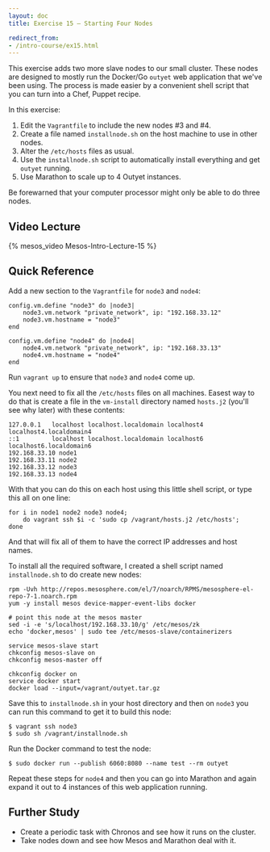 ```yaml
---
layout: doc
title: Exercise 15 – Starting Four Nodes

redirect_from:
- /intro-course/ex15.html
---
```


This exercise adds two more slave nodes to our small
cluster.  These nodes are designed to mostly run the Docker/Go ``outyet``
web application that we've been using.  The process is made easier by a convenient
shell script that you can turn into a Chef, Puppet recipe.

In this exercise:

1. Edit the ``Vagrantfile`` to include the new nodes #3 and #4.
2. Create a file named ``installnode.sh`` on the host machine to use in other nodes.
3. Alter the ``/etc/hosts`` files as usual.
4. Use the ``installnode.sh`` script to automatically install everything and get ``outyet`` running.
5. Use Marathon to scale up to 4 Outyet instances.

Be forewarned that your computer processor might only be able to
do three nodes.


Video Lecture
-------------

{% mesos_video Mesos-Intro-Lecture-15 %}


Quick Reference
---------------

Add a new section to the ``Vagrantfile`` for ``node3`` and ``node4``:

```
config.vm.define "node3" do |node3|
    node3.vm.network "private_network", ip: "192.168.33.12"
    node3.vm.hostname = "node3"
end

config.vm.define "node4" do |node4|
    node4.vm.network "private_network", ip: "192.168.33.13"
    node4.vm.hostname = "node4"
end
```

Run ``vagrant up`` to ensure that ``node3`` and ``node4`` come up.

You next need to fix all the ``/etc/hosts`` files on all machines.  Easest way to do that is create a
file in the ``vm-install`` directory named ``hosts.j2`` (you'll see why later) with these contents:

```
127.0.0.1   localhost localhost.localdomain localhost4 localhost4.localdomain4
::1         localhost localhost.localdomain localhost6 localhost6.localdomain6
192.168.33.10 node1
192.168.33.11 node2
192.168.33.12 node3
192.168.33.13 node4
```

With that you can do this on each host using this little shell script, or type this all on one line:

```
for i in node1 node2 node3 node4;
    do vagrant ssh $i -c 'sudo cp /vagrant/hosts.j2 /etc/hosts';
done
```

And that will fix all of them to have the correct IP addresses and host names.

To install all the required software, I created a shell script named ``installnode.sh`` to do create new nodes:

```
rpm -Uvh http://repos.mesosphere.com/el/7/noarch/RPMS/mesosphere-el-repo-7-1.noarch.rpm
yum -y install mesos device-mapper-event-libs docker

# point this node at the mesos master
sed -i -e 's/localhost/192.168.33.10/g' /etc/mesos/zk
echo 'docker,mesos' | sudo tee /etc/mesos-slave/containerizers

service mesos-slave start
chkconfig mesos-slave on
chkconfig mesos-master off

chkconfig docker on
service docker start
docker load --input=/vagrant/outyet.tar.gz
```

Save this to ``installnode.sh`` in your host directory and then on ``node3`` you can run this command to get it to build this node:

```
$ vagrant ssh node3
$ sudo sh /vagrant/installnode.sh
```

Run the Docker command to test the node:

```
$ sudo docker run --publish 6060:8080 --name test --rm outyet
```

Repeat these steps for ``node4`` and then you can go into Marathon and again expand it out to 4 instances of this web application running.

Further Study
-------------

* Create a periodic task with Chronos and see how it runs on the cluster.
* Take nodes down and see how Mesos and Marathon deal with it.


